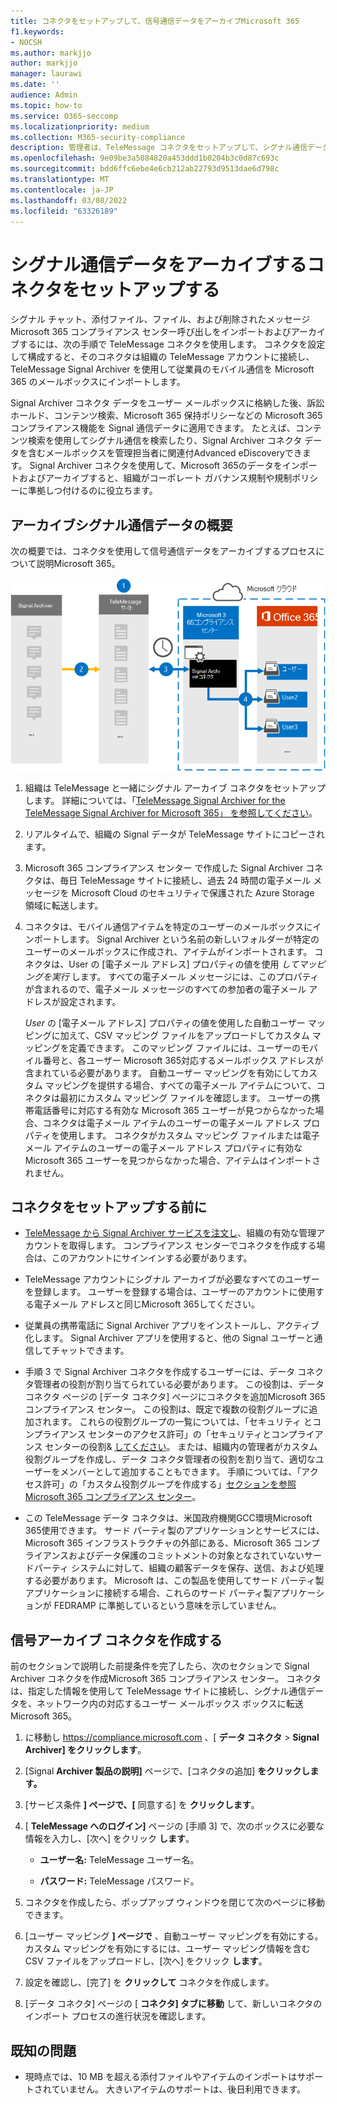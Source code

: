 ```yaml
---
title: コネクタをセットアップして、信号通信データをアーカイブMicrosoft 365
f1.keywords:
- NOCSH
ms.author: markjjo
author: markjjo
manager: laurawi
ms.date: ''
audience: Admin
ms.topic: how-to
ms.service: O365-seccomp
ms.localizationpriority: medium
ms.collection: M365-security-compliance
description: 管理者は、TeleMessage コネクタをセットアップして、シグナル通信データをインポートおよびアーカイブMicrosoft 365。 これにより、Microsoft 365 のサード パーティデータ ソースからデータをアーカイブし、法的保持、コンテンツ検索、保持ポリシーなどのコンプライアンス機能を使用して、組織のサード パーティデータを管理できます。
ms.openlocfilehash: 9e09be3a5084820a453ddd1b0204b3c0d87c693c
ms.sourcegitcommit: bdd6ffc6ebe4e6cb212ab22793d9513dae6d798c
ms.translationtype: MT
ms.contentlocale: ja-JP
ms.lasthandoff: 03/08/2022
ms.locfileid: "63326189"
---
```

# <a name="set-up-a-connector-to-archive-signal-communications-data"></a>シグナル通信データをアーカイブするコネクタをセットアップする

シグナル チャット、添付ファイル、ファイル、および削除されたメッセージMicrosoft 365 コンプライアンス センター呼び出しをインポートおよびアーカイブするには、次の手順で TeleMessage コネクタを使用します。 コネクタを設定して構成すると、そのコネクタは組織の TeleMessage アカウントに接続し、TeleMessage Signal Archiver を使用して従業員のモバイル通信を Microsoft 365 のメールボックスにインポートします。

Signal Archiver コネクタ データをユーザー メールボックスに格納した後、訴訟ホールド、コンテンツ検索、Microsoft 365 保持ポリシーなどの Microsoft 365 コンプライアンス機能を Signal 通信データに適用できます。 たとえば、コンテンツ検索を使用してシグナル通信を検索したり、Signal Archiver コネクタ データを含むメールボックスを管理担当者に関連付Advanced eDiscoveryできます。 Signal Archiver コネクタを使用して、Microsoft 365のデータをインポートおよびアーカイブすると、組織がコーポレート ガバナンス規制や規制ポリシーに準拠しつ付けるのに役立ちます。

## <a name="overview-of-archiving-signal-communications-data"></a>アーカイブシグナル通信データの概要

次の概要では、コネクタを使用して信号通信データをアーカイブするプロセスについて説明Microsoft 365。

![シグナル通信のアーカイブ ワークフロー。](../media/SignalConnectorWorkflow.png)

1. 組織は TeleMessage と一緒にシグナル アーカイブ コネクタをセットアップします。 詳細については、「[TeleMessage Signal Archiver for the TeleMessage Signal Archiver for Microsoft 365」 を参照してください](https://www.telemessage.com/microsoft-365-activation-for-signal-archiver/)。

2. リアルタイムで、組織の Signal データが TeleMessage サイトにコピーされます。

3. Microsoft 365 コンプライアンス センター で作成した Signal Archiver コネクタは、毎日 TeleMessage サイトに接続し、過去 24 時間の電子メール メッセージを Microsoft Cloud のセキュリティで保護された Azure Storage 領域に転送します。

4. コネクタは、モバイル通信アイテムを特定のユーザーのメールボックスにインポートします。 Signal Archiver という名前の新しいフォルダーが特定のユーザーのメールボックスに作成され、アイテムがインポートされます。 コネクタは、User の [電子メール アドレス] プロパティの値を使用 *してマッピングを実行* します。 すべての電子メール メッセージには、このプロパティが含まれるので、電子メール メッセージのすべての参加者の電子メール アドレスが設定されます。

   *User* の [電子メール アドレス] プロパティの値を使用した自動ユーザー マッピングに加えて、CSV マッピング ファイルをアップロードしてカスタム マッピングを定義できます。 このマッピング ファイルには、ユーザーのモバイル番号と、各ユーザー Microsoft 365対応するメールボックス アドレスが含まれている必要があります。 自動ユーザー マッピングを有効にしてカスタム マッピングを提供する場合、すべての電子メール アイテムについて、コネクタは最初にカスタム マッピング ファイルを確認します。 ユーザーの携帯電話番号に対応する有効な Microsoft 365 ユーザーが見つからなかった場合、コネクタは電子メール アイテムのユーザーの電子メール アドレス プロパティを使用します。 コネクタがカスタム マッピング ファイルまたは電子メール アイテムのユーザーの電子メール アドレス プロパティに有効な Microsoft 365 ユーザーを見つからなかった場合、アイテムはインポートされません。

## <a name="before-you-set-up-a-connector"></a>コネクタをセットアップする前に

- [TeleMessage から Signal Archiver サービスを注文し](https://www.telemessage.com/mobile-archiver/order-mobile-archiver-for-o365/)、組織の有効な管理アカウントを取得します。 コンプライアンス センターでコネクタを作成する場合は、このアカウントにサインインする必要があります。

- TeleMessage アカウントにシグナル アーカイブが必要なすべてのユーザーを登録します。 ユーザーを登録する場合は、ユーザーのアカウントに使用する電子メール アドレスと同じMicrosoft 365してください。

- 従業員の携帯電話に Signal Archiver アプリをインストールし、アクティブ化します。 Signal Archiver アプリを使用すると、他の Signal ユーザーと通信してチャットできます。

- 手順 3 で Signal Archiver コネクタを作成するユーザーには、データ コネクタ管理者の役割が割り当てられている必要があります。 この役割は、データ コネクタ ページの [データ  コネクタ] ページにコネクタを追加Microsoft 365 コンプライアンス センター。 この役割は、既定で複数の役割グループに追加されます。 これらの役割グループの一覧については、「セキュリティ とコンプライアンス センターのアクセス許可」の「セキュリティとコンプライアンス センターの役割& [してください](../security/office-365-security/permissions-in-the-security-and-compliance-center.md#roles-in-the-security--compliance-center)。 または、組織内の管理者がカスタム役割グループを作成し、データ コネクタ管理者の役割を割り当て、適切なユーザーをメンバーとして追加することもできます。 手順については、「アクセス許可」の「カスタム役割グループを作成する」[セクションを参照Microsoft 365 コンプライアンス センター](microsoft-365-compliance-center-permissions.md#create-a-custom-role-group)。

- この TeleMessage データ コネクタは、米国政府機関GCC環境Microsoft 365使用できます。 サード パーティ製のアプリケーションとサービスには、Microsoft 365 インフラストラクチャの外部にある、Microsoft 365 コンプライアンスおよびデータ保護のコミットメントの対象となされていないサードパーティ システムに対して、組織の顧客データを保存、送信、および処理する必要があります。 Microsoft は、この製品を使用してサード パーティ製アプリケーションに接続する場合、これらのサード パーティ製アプリケーションが FEDRAMP に準拠しているという意味を示していません。

## <a name="create-a-signal-archiver-connector"></a>信号アーカイブ コネクタを作成する

前のセクションで説明した前提条件を完了したら、次のセクションで Signal Archiver コネクタを作成Microsoft 365 コンプライアンス センター。 コネクタは、指定した情報を使用して TeleMessage サイトに接続し、シグナル通信データを、ネットワーク内の対応するユーザー メールボックス ボックスに転送Microsoft 365。

1. に移動し <https://compliance.microsoft.com> 、[ **データ コネクタ** > **Signal Archiver] をクリックします**。

2. [Signal **Archiver 製品の説明]** ページで、[コネクタの追加] **をクリックします。**

3. [サービス条件 **] ページで、[** 同意する] を **クリックします**。

4. [ **TeleMessage へのログイン]** ページの [手順 3] で、次のボックスに必要な情報を入力し、[次へ] をクリック **します**。

    - **ユーザー名:** TeleMessage ユーザー名。

    - **パスワード:** TeleMessage パスワード。

5. コネクタを作成したら、ポップアップ ウィンドウを閉じて次のページに移動できます。

6. [ユーザー マッピング **] ページで** 、自動ユーザー マッピングを有効にする。 カスタム マッピングを有効にするには、ユーザー マッピング情報を含む CSV ファイルをアップロードし、[次へ] をクリック **します**。

7. 設定を確認し、[完了] を **クリックして** コネクタを作成します。

8. [データ コネクタ] ページの [ **コネクタ] タブに移動** して、新しいコネクタのインポート プロセスの進行状況を確認します。

## <a name="known-issues"></a>既知の問題

- 現時点では、10 MB を超える添付ファイルやアイテムのインポートはサポートされていません。 大きいアイテムのサポートは、後日利用できます。
